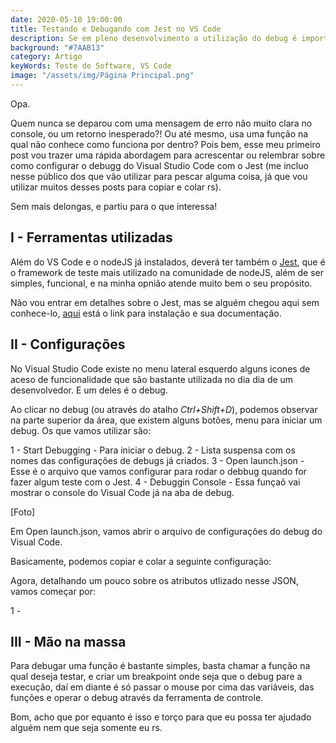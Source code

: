 ```yaml
---
date: 2020-05-10 19:00:00
title: Testando e Debugando com Jest no VS Code
description: Se em pleno desenvolvimento a utilização do debug é importante para analisar com está se comportanto o seu código, por que não podemos utilizar o debug para analisar as falhas encontradas em testes?!
background: "#7AAB13"
category: Artigo
keyWords: Teste de Software, VS Code
image: "/assets/img/Página Principal.png"
---
```


Opa.

Quem nunca se deparou com uma mensagem de erro não muito clara no console, ou um retorno inesperado?! Ou até mesmo, usa uma função na qual não conhece como funciona por dentro? Pois bem, esse meu primeiro post vou trazer uma rápida abordagem para acrescentar ou relembrar sobre como configurar o debugg do Visual Studio Code com o Jest (me incluo nesse público dos que vão utilizar para pescar alguma coisa, já que vou utilizar muitos desses posts para copiar e colar rs).

Sem mais delongas, e partiu para o que interessa!

## I - Ferramentas utilizadas

Além do VS Code e o nodeJS já instalados, deverá ter também o [Jest](https://jestjs.io/), que é o framework de teste mais utilizado na comunidade de nodeJS, além de ser simples, funcional, e na minha opnião atende muito bem o seu propósito.

Não vou entrar em detalhes sobre o Jest, mas se alguém chegou aqui sem conhece-lo, [aqui](https://jestjs.io/docs/en/getting-started) está o link para instalação e sua documentação.

## II - Configurações

No Visual Studio Code existe no menu lateral esquerdo alguns icones de aceso de funcionalidade que são bastante utilizada no dia dia de um desenvolvedor. E um deles é o debug.

Ao clicar no debug (ou através do atalho _Ctrl+Shift+D_), podemos observar na parte superior da área, que existem alguns botões, menu para iniciar um debug. Os que vamos utilizar são:

1 - Start Debugging - Para iniciar o debug.
2 - Lista suspensa com os nomes das configurações de debugs já criados.
3 - Open launch.json - Esse é o arquivo que vamos configurar para rodar o debbug quando for fazer algum teste com o Jest.
4 - Debuggin Console - Essa funçaõ vai mostrar o console do Visual Code já na aba de debug.

[Foto]

Em Open launch.json, vamos abrir o arquivo de configurações do debug do Visual Code.

Basicamente, podemos copiar e colar a seguinte configuração:

Agora, detalhando um pouco sobre os atributos utlizado nesse JSON, vamos começar por:

1 -

## III - Mão na massa

Para debugar uma função é bastante simples, basta chamar a função na qual deseja testar, e criar um breakpoint onde seja que o debug pare a execução, daí em diante é só passar o mouse por cima das variáveis, das funções e operar o debug através da ferramenta de controle.

Bom, acho que por equanto é isso e torço para que eu possa ter ajudado alguém nem que seja somente eu rs.
